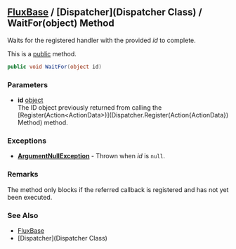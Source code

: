 [FluxBase](index) / [Dispatcher](Dispatcher Class) / WaitFor(object) Method
---------------------------------------------------------------------------

Waits for the registered handler with the provided _id_ to complete.

This is a [public](https://docs.microsoft.com/dotnet/csharp/language-reference/keywords/public) method.

```c#
public void WaitFor(object id)
```

### Parameters
* __id__ [object](https://docs.microsoft.com/dotnet/api/system.object)  
The ID object previously returned from calling the [Register(Action\<ActionData\>)](Dispatcher.Register(Action{ActionData}) Method) method.

### Exceptions
* __[ArgumentNullException](https://docs.microsoft.com/dotnet/api/system.argumentnullexception)__ - Thrown when _id_ is `null`.

### Remarks
The method only blocks if the referred callback is registered and has not yet been executed.

### See Also
* [FluxBase](index)
* [Dispatcher](Dispatcher Class)